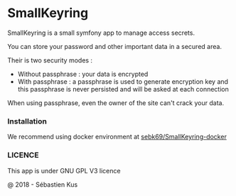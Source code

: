 # SmallKeyring

SmallKeyring is a small symfony app to manage access secrets.

You can store your password and other important data in a secured area.

Their is two security modes :
- Without passphrase : your data is encrypted
- With passphrase : a passphrase is used to generate encryption key and this passphrase is never persisted and will be asked at each connection

When using passphrase, even the owner of the site can't crack your data.

### Installation
We recommend using docker environment at [sebk69/SmallKeyring-docker](https://github.com/sebk69/SmallKeyring-docker)

### LICENCE
This app is under GNU GPL V3 licence

@ 2018 - Sébastien Kus